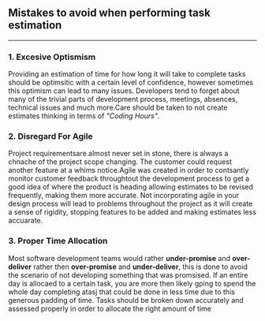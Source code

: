 ## Mistakes to avoid when performing task estimation 

____

### 1. Excesive Optismism
Providing an estimation of time for how long it will take to complete tasks should be optimsitic with a certain level of confidence, however sometimes this optimism can lead to many issues. Developers tend to forget about many of the trivial parts of development process, meetings, absences, technical issues and much more.Care should be taken to not create estimates thinking in terms of _"Coding Hours"_.

### 2. Disregard For Agile
Project requirementsare almost never set in stone, there is always a chnache of the project scope changing. The customer could request another feature at a whims notice.Agile was created in order to contsantly monitor customer feedback throughtout the development process to get a good idea of where the product is heading allowing estimates to be revised frequently, making them more accurate. Not incorporating agile in your design process will lead to problems throughout the project as it will create a sense of rigidity, stopping features to be added and making estimates less accuarate.


### 3. Proper Time Allocation
Most software development teams would rather **under-promise** and **over-deliver** rather then **over-promise** and **under-deliver**, this is done to avoid the scenario of not developing something that was promsised. If an entire day is allocaed to a certain task, you are more then likely gping to spend the whole day completing atasj that could be done in less time due to this generous padding of time. Tasks should be broken down accurately and assessed properly in order to allocate the right amount of time
